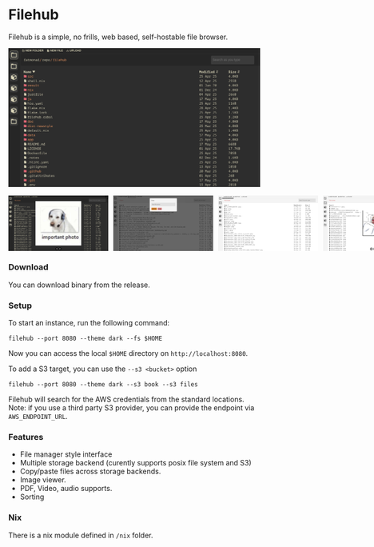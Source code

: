 # Filehub


Filehub is a simple, no frills, web based, self-hostable file browser.

![demo1](./doc/filehub-demo4.png)

<div style="display: flex; gap: 10px;">
  <img src="./doc/filehub-demo0.png" width="200"/>
  <img src="./doc/filehub-demo1.png" width="200"/>
  <img src="./doc/filehub-demo2.png" width="200"/>
  <img src="./doc/filehub-demo3.png" width="200"/>
</div>


### Download
You can download binary from the release.


### Setup
To start an instance, run the following command:

```
filehub --port 8080 --theme dark --fs $HOME
```


Now you can access the local `$HOME` directory on `http://localhost:8080`.


To add a S3 target, you can use the `--s3 <bucket>` option

```
filehub --port 8080 --theme dark --s3 book --s3 files
```

Filehub will search for the AWS credentials from the standard locations. Note: if you use a third party S3 provider, you can provide the endpoint via `AWS_ENDPOINT_URL`.


### Features
- File manager style interface
- Multiple storage backend (curently supports posix file system and S3)
- Copy/paste files across storage backends.
- Image viewer.
- PDF, Video, audio supports.
- Sorting


### Nix
There is a nix module defined in `/nix` folder.
